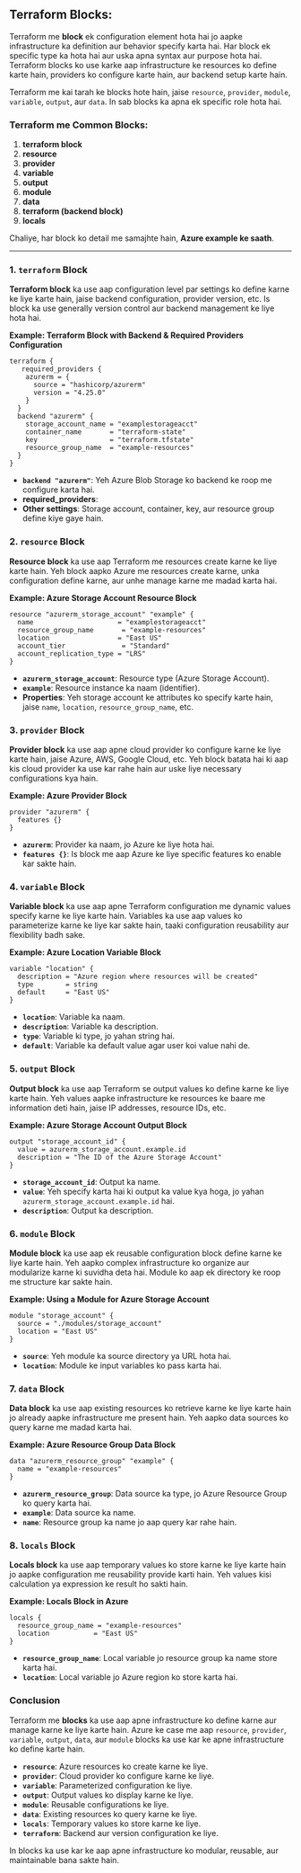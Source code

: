 ## Terraform Blocks:

Terraform me **block** ek configuration element hota hai jo aapke infrastructure ka definition aur behavior specify karta hai. Har block ek specific type ka hota hai aur uska apna syntax aur purpose hota hai. Terraform blocks ko use karke aap infrastructure ke resources ko define karte hain, providers ko configure karte hain, aur backend setup karte hain.

Terraform me kai tarah ke blocks hote hain, jaise `resource`, `provider`, `module`, `variable`, `output`, aur `data`. In sab blocks ka apna ek specific role hota hai. 

### Terraform me Common Blocks:
1. **terraform block**
2. **resource**
3. **provider**
4. **variable**
5. **output**
6. **module**
7. **data**
8. **terraform (backend block)**
9. **locals**


Chaliye, har block ko detail me samajhte hain, **Azure example ke saath**.

---
### 1. **`terraform` Block**
**Terraform block** ka use aap configuration level par settings ko define karne ke liye karte hain, jaise backend configuration, provider version, etc. Is block ka use generally version control aur backend management ke liye hota hai.

**Example: Terraform Block with Backend & Required Providers Configuration**
```hcl
terraform {
   required_providers {
    azurerm = {
      source = "hashicorp/azurerm"
      version = "4.25.0"
    }
  }
  backend "azurerm" {
    storage_account_name = "examplestorageacct"
    container_name       = "terraform-state"
    key                  = "terraform.tfstate"
    resource_group_name  = "example-resources"
  }
}
```

- **`backend "azurerm"`**: Yeh Azure Blob Storage ko backend ke roop me configure karta hai.
- **required_providers**:
- **Other settings**: Storage account, container, key, aur resource group define kiye gaye hain.


### 2. **`resource` Block**
**Resource block** ka use aap Terraform me resources create karne ke liye karte hain. Yeh block aapko Azure me resources create karne, unka configuration define karne, aur unhe manage karne me madad karta hai.

**Example: Azure Storage Account Resource Block**
```hcl
resource "azurerm_storage_account" "example" {
  name                     = "examplestorageacct"
  resource_group_name       = "example-resources"
  location                 = "East US"
  account_tier              = "Standard"
  account_replication_type = "LRS"
}
```

- **`azurerm_storage_account`**: Resource type (Azure Storage Account).
- **`example`**: Resource instance ka naam (identifier).
- **Properties**: Yeh storage account ke attributes ko specify karte hain, jaise `name`, `location`, `resource_group_name`, etc.

### 3. **`provider` Block**
**Provider block** ka use aap apne cloud provider ko configure karne ke liye karte hain, jaise Azure, AWS, Google Cloud, etc. Yeh block batata hai ki aap kis cloud provider ka use kar rahe hain aur uske liye necessary configurations kya hain.

**Example: Azure Provider Block**
```hcl
provider "azurerm" {
  features {}
}
```

- **`azurerm`**: Provider ka naam, jo Azure ke liye hota hai.
- **`features {}`**: Is block me aap Azure ke liye specific features ko enable kar sakte hain.

### 4. **`variable` Block**
**Variable block** ka use aap apne Terraform configuration me dynamic values specify karne ke liye karte hain. Variables ka use aap values ko parameterize karne ke liye kar sakte hain, taaki configuration reusability aur flexibility badh sake.

**Example: Azure Location Variable Block**
```hcl
variable "location" {
  description = "Azure region where resources will be created"
  type        = string
  default     = "East US"
}
```

- **`location`**: Variable ka naam.
- **`description`**: Variable ka description.
- **`type`**: Variable ki type, jo yahan string hai.
- **`default`**: Variable ka default value agar user koi value nahi de.

### 5. **`output` Block**
**Output block** ka use aap Terraform se output values ko define karne ke liye karte hain. Yeh values aapke infrastructure ke resources ke baare me information deti hain, jaise IP addresses, resource IDs, etc.

**Example: Azure Storage Account Output Block**
```hcl
output "storage_account_id" {
  value = azurerm_storage_account.example.id
  description = "The ID of the Azure Storage Account"
}
```

- **`storage_account_id`**: Output ka name.
- **`value`**: Yeh specify karta hai ki output ka value kya hoga, jo yahan `azurerm_storage_account.example.id` hai.
- **`description`**: Output ka description.

### 6. **`module` Block**
**Module block** ka use aap ek reusable configuration block define karne ke liye karte hain. Yeh aapko complex infrastructure ko organize aur modularize karne ki suvidha deta hai. Module ko aap ek directory ke roop me structure kar sakte hain.

**Example: Using a Module for Azure Storage Account**
```hcl
module "storage_account" {
  source = "./modules/storage_account"
  location = "East US"
}
```

- **`source`**: Yeh module ka source directory ya URL hota hai.
- **`location`**: Module ke input variables ko pass karta hai.

### 7. **`data` Block**
**Data block** ka use aap existing resources ko retrieve karne ke liye karte hain jo already aapke infrastructure me present hain. Yeh aapko data sources ko query karne me madad karta hai.

**Example: Azure Resource Group Data Block**
```hcl
data "azurerm_resource_group" "example" {
  name = "example-resources"
}
```

- **`azurerm_resource_group`**: Data source ka type, jo Azure Resource Group ko query karta hai.
- **`example`**: Data source ka name.
- **`name`**: Resource group ka name jo aap query kar rahe hain.

### 8. **`locals` Block**
**Locals block** ka use aap temporary values ko store karne ke liye karte hain jo aapke configuration me reusability provide karti hain. Yeh values kisi calculation ya expression ke result ho sakti hain.

**Example: Locals Block in Azure**
```hcl
locals {
  resource_group_name = "example-resources"
  location           = "East US"
}
```

- **`resource_group_name`**: Local variable jo resource group ka name store karta hai.
- **`location`**: Local variable jo Azure region ko store karta hai.



### Conclusion

Terraform me **blocks** ka use aap apne infrastructure ko define karne aur manage karne ke liye karte hain. Azure ke case me aap `resource`, `provider`, `variable`, `output`, `data`, aur `module` blocks ka use kar ke apne infrastructure ko define karte hain.

- **`resource`**: Azure resources ko create karne ke liye.
- **`provider`**: Cloud provider ko configure karne ke liye.
- **`variable`**: Parameterized configuration ke liye.
- **`output`**: Output values ko display karne ke liye.
- **`module`**: Reusable configurations ke liye.
- **`data`**: Existing resources ko query karne ke liye.
- **`locals`**: Temporary values ko store karne ke liye.
- **`terraform`**: Backend aur version configuration ke liye.

In blocks ka use kar ke aap apne infrastructure ko modular, reusable, aur maintainable bana sakte hain.
